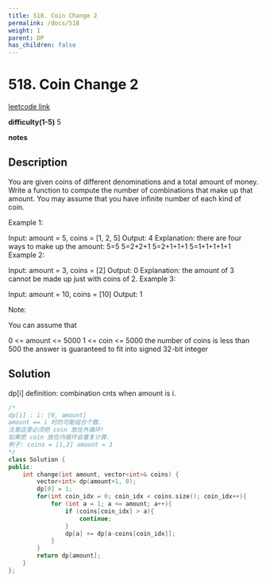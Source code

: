 ```yaml
---
title: 518. Coin Change 2
permalink: /docs/518
weight: 1
parent: DP
has_children: false
---
```

# 518. Coin Change 2
[leetcode link](https://leetcode.com/problems/coin-change-2/)

**difficulty(1-5)** 
5

**notes**   


## Description
You are given coins of different denominations and a total amount of money. Write a function to compute the number of combinations that make up that amount. You may assume that you have infinite number of each kind of coin.

 

Example 1:

Input: amount = 5, coins = [1, 2, 5]
Output: 4
Explanation: there are four ways to make up the amount:
5=5
5=2+2+1
5=2+1+1+1
5=1+1+1+1+1
Example 2:

Input: amount = 3, coins = [2]
Output: 0
Explanation: the amount of 3 cannot be made up just with coins of 2.
Example 3:

Input: amount = 10, coins = [10] 
Output: 1
 

Note:

You can assume that

0 <= amount <= 5000
1 <= coin <= 5000
the number of coins is less than 500
the answer is guaranteed to fit into signed 32-bit integer

## Solution
dp[i] definition: combination cnts when amount is i.

```c++
/*
dp[i] : i: [0, amount] 
amount == i 时的可能组合个数.
注意这里必须把 coin 放在外循环! 
如果把 coin 放在内循环会重复计算. 
例子: coins = [1,2] amount = 3
*/
class Solution {
public:
    int change(int amount, vector<int>& coins) {
        vector<int> dp(amount+1, 0);
        dp[0] = 1;
        for(int coin_idx = 0; coin_idx < coins.size(); coin_idx++){
            for (int a = 1; a <= amount; a++){
                if (coins[coin_idx] > a){
                    continue;
                }
                dp[a] += dp[a-coins[coin_idx]];
            }
        }
        return dp[amount];
    }
};
```

<!-- 
Default label
{: .label }

Blue label
{: .label .label-blue }

Stable
{: .label .label-green }

New release
{: .label .label-purple }

Coming soon
{: .label .label-yellow }

Deprecated
{: .label .label-red } -->
